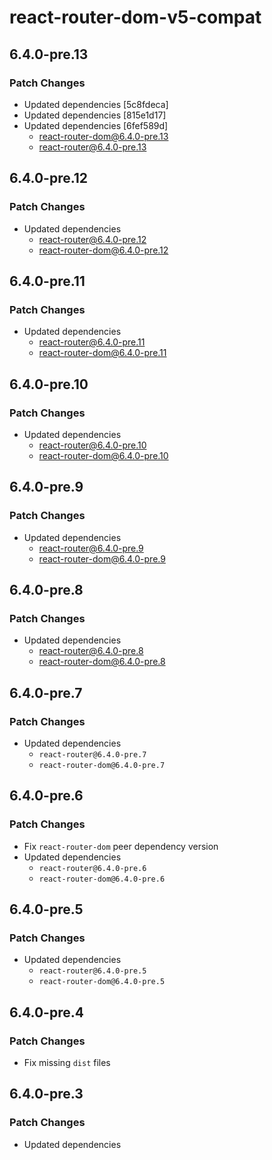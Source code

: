 # react-router-dom-v5-compat

## 6.4.0-pre.13

### Patch Changes

- Updated dependencies [5c8fdeca]
- Updated dependencies [815e1d17]
- Updated dependencies [6fef589d]
  - react-router-dom@6.4.0-pre.13
  - react-router@6.4.0-pre.13

## 6.4.0-pre.12

### Patch Changes

- Updated dependencies
  - react-router@6.4.0-pre.12
  - react-router-dom@6.4.0-pre.12

## 6.4.0-pre.11

### Patch Changes

- Updated dependencies
  - react-router@6.4.0-pre.11
  - react-router-dom@6.4.0-pre.11

## 6.4.0-pre.10

### Patch Changes

- Updated dependencies
  - react-router@6.4.0-pre.10
  - react-router-dom@6.4.0-pre.10

## 6.4.0-pre.9

### Patch Changes

- Updated dependencies
  - react-router@6.4.0-pre.9
  - react-router-dom@6.4.0-pre.9

## 6.4.0-pre.8

### Patch Changes

- Updated dependencies
  - react-router@6.4.0-pre.8
  - react-router-dom@6.4.0-pre.8

## 6.4.0-pre.7

### Patch Changes

- Updated dependencies
  - `react-router@6.4.0-pre.7`
  - `react-router-dom@6.4.0-pre.7`

## 6.4.0-pre.6

### Patch Changes

- Fix `react-router-dom` peer dependency version
- Updated dependencies
  - `react-router@6.4.0-pre.6`
  - `react-router-dom@6.4.0-pre.6`

## 6.4.0-pre.5

### Patch Changes

- Updated dependencies
  - `react-router@6.4.0-pre.5`
  - `react-router-dom@6.4.0-pre.5`

## 6.4.0-pre.4

### Patch Changes

- Fix missing `dist` files

## 6.4.0-pre.3

### Patch Changes

- Updated dependencies
